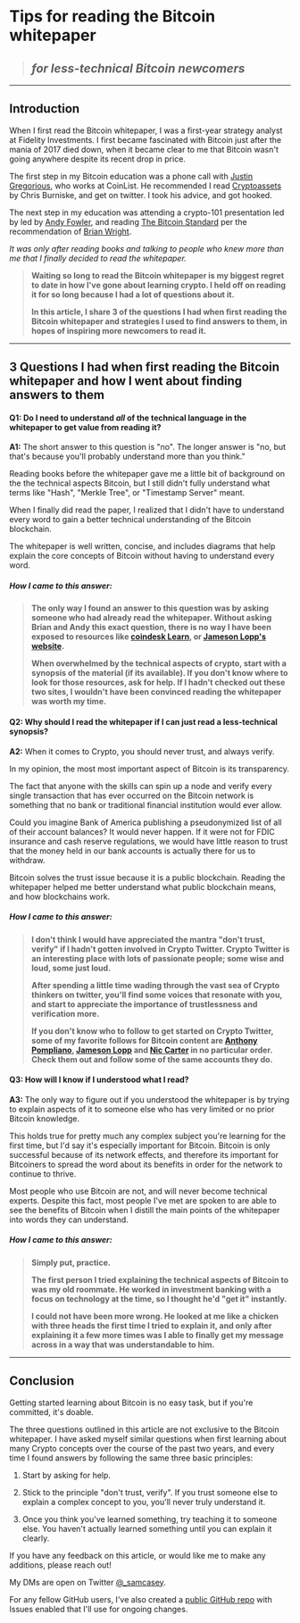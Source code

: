 # Tips for reading the Bitcoin whitepaper
> ## *for less-technical Bitcoin newcomers*

---

## Introduction

When I first read the Bitcoin whitepaper, I was a first-year strategy analyst at Fidelity Investments. I first became fascinated with Bitcoin just after the mania of 2017 died down, when it became clear to me that Bitcoin wasn't going anywhere despite its recent drop in price.

The first step in my Bitcoin education was a phone call with [Justin Gregorious](https://twitter.com/jtgregorius), who works at CoinList. He recommended I read [Cryptoassets](https://www.amazon.com/Cryptoassets-Innovative-Investors-Bitcoin-Beyond/dp/1260026671) by Chris Burniske, and get on twitter. I took his advice, and got hooked.

The next step in my education was attending a crypto-101 presentation led by led by [Andy Fowler](https://www.linkedin.com/in/andy-fowler-cfa-131a8529/), and reading [The Bitcoin Standard](https://www.amazon.com/Bitcoin-Standard-Decentralized-Alternative-Central/dp/1119473861) per the recommendation of [Brian Wright](<https://twitter.com/brian_wright21?s=20>).

*It was only after reading books and talking to people who knew more than me that I finally decided to read the whitepaper.* 

> **Waiting so long to read the Bitcoin whitepaper is my biggest regret to date in how I've gone about learning crypto. I held off on reading it for so long because I had a lot of questions about it.**
>
> **In this article, I share 3 of the questions I had when first reading the Bitcoin whitepaper and strategies I used to find answers to them, in hopes of inspiring more newcomers to read it.**

---

## 3 Questions I had when first reading the Bitcoin whitepaper and how I went about finding answers to them

#### Q1: Do I need to understand *all* of the technical language in the whitepaper to get value from reading it?

**A1:** The short answer to this question is "no". The longer answer is "no, but that's because you'll probably understand more than you think."

Reading books before the whitepaper gave me a little bit of background on the the technical aspects Bitcoin, but I still didn't fully understand what terms like "Hash", "Merkle Tree", or  "Timestamp Server" meant.

When I finally did read the paper, I realized that I didn't have to understand every word to gain a better technical understanding of the Bitcoin blockchain.

The whitepaper is well written, concise, and includes diagrams that help explain the core concepts of Bitcoin without having to understand every word. 

##### How I came to this answer:
> **The only way I found an answer to this question was by asking someone who had already read the whitepaper. Without asking Brian and Andy this exact question, there is no way I have been exposed to resources like [coindesk Learn](https://www.coindesk.com/learn), or [Jameson Lopp's website](https://www.lopp.net/bitcoin-information/getting-started.html).** 
>
> **When overwhelmed by the technical aspects of crypto, start with a synopsis of the material (if its available). If you don't know where to look for those resources, ask for help. If I hadn't checked out these two sites, I wouldn't have been convinced reading the whitepaper was worth my time.**

#### Q2: Why should I read the whitepaper if I can just read a less-technical synopsis?

**A2:** When it comes to Crypto, you should never trust, and always verify.

In my opinion, the most most important aspect of Bitcoin is its transparency.

The fact that anyone with the skills can spin up a node and verify every single transaction that has ever occurred on the Bitcoin network is something that no bank or traditional financial institution would ever allow.

Could you imagine Bank of America publishing a pseudonymized list of all of their account balances? It would never happen. If it were not for FDIC insurance and cash reserve regulations, we would have little reason to trust that the money held in our bank accounts is actually there for us to withdraw.

Bitcoin solves the trust issue because it is a public blockchain. Reading the whitepaper helped me better understand what public blockchain means, and how blockchains work.

##### How I came to this answer:
> 
> **I don't think I would have appreciated the mantra "don't trust, verify" if I hadn't gotten involved in Crypto Twitter. Crypto Twitter is an interesting place with lots of passionate people; some wise and loud, some just loud.**
> 
> **After spending a little time wading through the vast sea of Crypto thinkers on twitter, you'll find some voices that resonate with you, and start to appreciate the importance of trustlessness and verification more.**
> 
> **If you don't know who to follow to get started on Crypto Twitter, some of my favorite follows for Bitcoin content are [Anthony Pompliano](https://twitter.com/APompliano), [Jameson Lopp](https://twitter.com/lopp) and [Nic Carter](https://twitter.com/nic__carter) in no particular order. Check them out and follow some of the same accounts they do.**

#### Q3: How will I know if I understood what I read?

**A3:** The only way to figure out if you understood the whitepaper is by trying to explain aspects of it to someone else who has very limited or no prior Bitcoin knowledge.

This holds true for pretty much any complex subject you're learning for the first time, but I'd say it's especially important for Bitcoin. Bitcoin is only successful because of its network effects, and therefore its important for Bitcoiners to spread the word about its benefits in order for the network to continue to thrive. 

Most people who use Bitcoin are not, and will never become technical experts. Despite this fact, 
most people I've met are spoken to are able to see the benefits of Bitcoin when I distill the main points of the whitepaper into words they can understand.

##### How I came to this answer:
> **Simply put, practice.**
> 
> **The first person I tried explaining the technical aspects of Bitcoin to was my old roommate. He worked in investment banking with a focus on technology at the time, so I thought he'd "get it" instantly.**
>
>**I could not have been more wrong. He looked at me like a chicken with three heads the first time I tried to explain it, and only after explaining it a few more times was I able to finally get my message across in a way that was understandable to him.**

---

## Conclusion

Getting started learning about Bitcoin is no easy task, but if you're committed, it's doable.

The three questions outlined in this article are not exclusive to the Bitcoin whitepaper. I have asked myself similar questions when first learning about many Crypto concepts over the course of the past two years, and every time I found answers by following the same three basic principles:

1. Start by asking for help.

2. Stick to the principle "don't trust, verify". If you trust someone else to explain a complex concept to you, you'll never truly understand it.

3. Once you think you've learned something, try teaching it to someone else. You haven't actually learned something until you can explain it clearly.

If you have any feedback on this article, or would like me to make any additions, please reach out! 

My DMs are open on Twitter [@_samcasey](https://twitter.com/_samcasey).

For any fellow GitHub users, I've also created a [public GitHub repo](https://github.com/samuel-casey/Tips_for_reading_the_Bitcoin_whitepaper) with Issues enabled that I'll use for ongoing changes.
